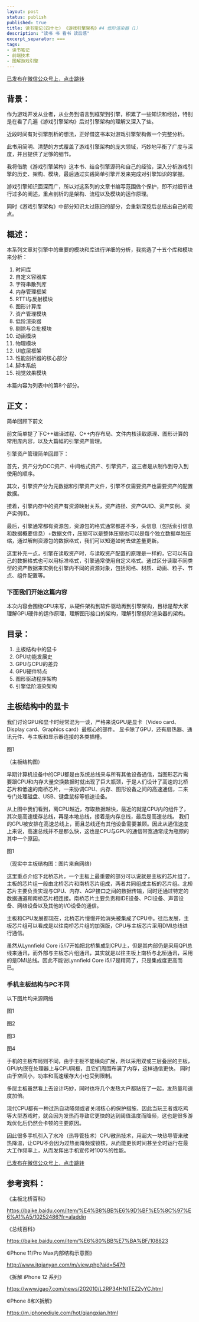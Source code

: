 ```yaml
---
layout: post
status: publish
published: true
title: 读书笔记(四十七) 《游戏引擎架构》#4 低阶渲染器（1）
description: "读书 书 看书 读后感"
excerpt_separator: ===
tags:
- 读书笔记
- 前端技术
- 图解游戏引擎
---
```


[已发布在微信公众号上，点击跳转](https://mp.weixin.qq.com/s?__biz=MzU1ODY1ODY2NA==&mid=2247484964&idx=1&sn=99fd35baa5ad829cbae99753f14aa64b&chksm=fc226323cb55ea3598d74dd2508841f01e149176b2c857c54c077a2d8a3f493033ce8f57b56f&token=1534435063&lang=zh_CN#rd)


## 背景：

作为游戏开发从业者，从业务到语言到框架到引擎，积累了一些知识和经验，特别是在看了几遍《游戏引擎架构》后对引擎架构的理解又深入了些。

近段时间有对引擎剖析的想法，正好借这书本对游戏引擎架构做一个完整分析。

此书用简明、清楚的方式覆盖了游戏引擎架构的庞大领域，巧妙地平衡了广度与深度，并且提供了足够的细节。

我将借助《游戏引擎架构》这本书、结合引擎源码和自己的经验，深入分析游戏引擎的历史、架构、模块，最后通过实践简单引擎开发来完成对引擎知识的掌握。

游戏引擎知识面深而广，所以对这系列的文章书编写范围做个保护，即不对细节进行过多的阐述，重点剖析的是架构、流程以及模块的运作原理。

同时《游戏引擎架构》中部分知识太过陈旧的部分，会重新深挖后总结出自己的观点。

## 概述：

本系列文章对引擎中的重要的模块和库进行详细的分析，我挑选了十五个库和模块来分析：

1. 时间库
2. 自定义容器库
3. 字符串散列库
4. 内存管理框架
5. RTTI与反射模块
6. 图形计算库
7. 资产管理模块
8. 低阶渲染器
9. 剔除与合批模块
10. 动画模块
11. 物理模块
12. UI底层框架
13. 性能剖析器的核心部分
14. 脚本系统
15. 视觉效果模块

本篇内容为列表中的第8个部分。

## 正文：

简单回顾下前文

前文简单提了下C++编译过程、C++内存布局、文件内核读取原理、图形计算的常用库内容，以及大篇幅的引擎资产管理。

引擎资产管理简单回顾下：

首先，资产分为DCC资产、中间格式资产、引擎资产，这三者是从制作到导入到使用的顺序。

其次，引擎资产分为元数据和引擎资产文件，引擎不仅需要资产也需要资产的配置数据。

接着，引擎内存中的资产有资源映射关系，资产路径、资产GUID、资产实例、资产实例ID。

最后，引擎通常都有资源包，资源包的格式通常都差不多，头信息（包括索引信息和数据概要信息）+数据文件，压缩可以是整体压缩也可以是每个独立数据单独压缩，通过解剖资源包的数据格式，我们可以知道如何去做差量更新。

这里补充一点，引擎在读取资产时，与读取资产配置的原理是一样的，它可以有自己的数据格式也可以用标准格式，引擎通常使用自定义格式。通过区分读取不同类型的资产数据来实例化引擎内不同的资源对象，包括网格、材质、动画、粒子、节点、组件配置等。

### 下面我们开始这篇内容

本次内容会围绕GPU来写，从硬件架构到软件驱动再到引擎架构，目标是帮大家理解GPU硬件的运作原理，理解图形接口的架构，理解引擎低阶渲染器的架构。

## 目录：

1. 主板结构中的显卡
2. GPU功能发展史
3. GPU与CPU的差异
4. GPU硬件特点
5. 图形驱动程序架构
6. 引擎低阶渲染架构

## 主板结构中的显卡

我们讨论GPU和显卡时经常混为一谈，严格来说GPU是显卡（Video card、Display card、Graphics card）最核心的部件。
显卡除了GPU，还有扇热器、通讯元件、与主板和显示器连接的各类插槽。

图1

（主板结构图）

早期计算机设备中的CPU都是由系统总线来与所有其他设备通信，当图形芯片需要跟CPU和内存大量交换数据时就出现了巨大瓶颈，于是人们设计了高速的北桥芯片和低速的南桥芯片，一来协调CPU、内存、图形设备之间的高速通信，二来专门处理磁盘、USB、键盘鼠标等低速设备。

从上图中我们看到，离CPU越近，存取数据越快，最近的就是CPU内的组件了，其次是高速缓存总线，再是本地总线，接着是内存总线，最后是高速总线。
我们的GPU被安排在高速总线上，而且总线还有其他设备需要兼顾。因此从通信速度上来说，高速总线并不是那么快，这也是CPU与GPU的通信带宽通常成为瓶颈的其中一个原因。

图1

（现实中主板结构图：图片来自网络）

这里重点介绍下北桥芯片，一个主板上最重要的部分可以说就是主板的芯片组了，主板的芯片组一般由北桥芯片和南桥芯片组成，两者共同组成主板的芯片组。北桥芯片主要负责实现与CPU、内存、AGP接口之间的数据传输，同时还通过特定的数据通道和南桥芯片相连接。南桥芯片主要负责和IDE设备、PCI设备、声音设备、网络设备以及其他的I/O设备的通信。

主板和CPU发展都现在，北桥芯片慢慢开始消失被集成了CPU中。往后发展，主板芯片组可以看成是以往南桥芯片组的加强版，CPU与主板芯片采用DMI总线进行通信。


虽然从Lynnfield Core i5/i7开始把北桥集成到CPU上，但是其内部仍是采用QPI总线来通讯，而外部与主板芯片组通讯，其实就是以往主板上南桥与北桥通讯，采用的是DMI总线。因此不能说Lynnfield Core i5/i7是精简了，只是集成度更高而已。

### 手机主板结构与PC不同

以下图片均来源网络

图1

图2

图3

图4


手机的主板布局则不同，由于主板不能横向扩展，所以采用双或三层叠层的主板，GPU内嵌在处理器上与CPU同框，且它们周围布满了内存，这样通信更快。
同时由于空间小，功率和高速缓存大小也受到限制。

多层主板虽然看上去设计巧妙，同时也将几个发热大户都贴在了一起，发热量和速度加倍。

现代CPU都有一种过热自动降频或者关闭核心的保护措施，因此当玩王者或吃鸡等大型游戏时，就会因为发热而导致它更快的达到阈值温度而降频，这也是很多游戏优化后仍然会卡顿的主要原因。

因此很多手机引入了水冷（热导管技术）CPU散热技术，用超大一块热导管来散热降温，让CPU不会因为过热而降频或锁核，从而能更长时间甚至全时运行在最大工作频率上，从而发挥出手机宣传时100%的性能。

[已发布在微信公众号上，点击跳转](https://mp.weixin.qq.com/s?__biz=MzU1ODY1ODY2NA==&mid=2247484964&idx=1&sn=99fd35baa5ad829cbae99753f14aa64b&chksm=fc226323cb55ea3598d74dd2508841f01e149176b2c857c54c077a2d8a3f493033ce8f57b56f&token=1534435063&lang=zh_CN#rd)

## 参考资料：

《主板北桥百科》

https://baike.baidu.com/item/%E4%B8%BB%E6%9D%BF%E5%8C%97%E6%A1%A5/10252486?fr=aladdin

《总线百科》

https://baike.baidu.com/item/%E6%80%BB%E7%BA%BF/108823

《iPhone 11/Pro Max内部结构示意图》

http://www.itqianyan.com/m/view.php?aid=5479

《拆解 iPhone 12 系列》

https://www.igao7.com/news/202010/L2RP34HNtTEZ2yYC.html

《iPhone 8和X拆解》

https://m.iphonediule.com/hot/qiangxian.html
